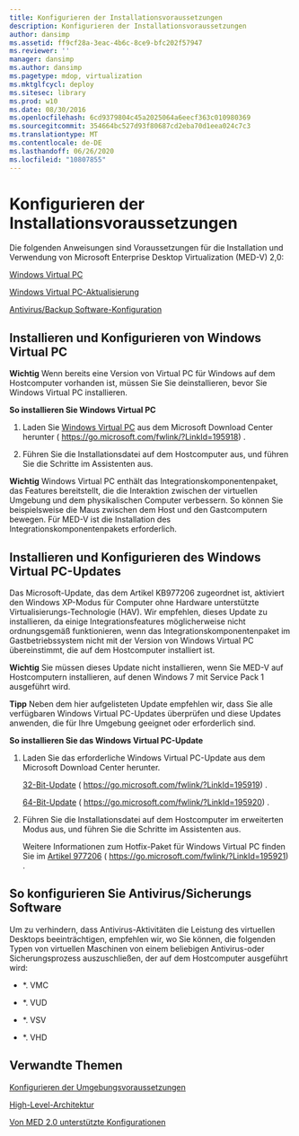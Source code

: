 ```yaml
---
title: Konfigurieren der Installationsvoraussetzungen
description: Konfigurieren der Installationsvoraussetzungen
author: dansimp
ms.assetid: ff9cf28a-3eac-4b6c-8ce9-bfc202f57947
ms.reviewer: ''
manager: dansimp
ms.author: dansimp
ms.pagetype: mdop, virtualization
ms.mktglfcycl: deploy
ms.sitesec: library
ms.prod: w10
ms.date: 08/30/2016
ms.openlocfilehash: 6cd9379804c45a2025064a6eecf363c010980369
ms.sourcegitcommit: 354664bc527d93f80687cd2eba70d1eea024c7c3
ms.translationtype: MT
ms.contentlocale: de-DE
ms.lasthandoff: 06/26/2020
ms.locfileid: "10807855"
---
```

# Konfigurieren der Installationsvoraussetzungen


Die folgenden Anweisungen sind Voraussetzungen für die Installation und Verwendung von Microsoft Enterprise Desktop Virtualization (MED-V) 2,0:

[Windows Virtual PC](#bkmk-howtoinstallandconfiguremicrosoftvirtualpc7)

[Windows Virtual PC-Aktualisierung](#bkmk-howtoinstallandconfiguremicrosoftvirtualpc7update)

[Antivirus/Backup Software-Konfiguration](#bkmk-antivirusbackupsoftwareconfiguration)

## <a href="" id="bkmk-howtoinstallandconfiguremicrosoftvirtualpc7"></a>Installieren und Konfigurieren von Windows Virtual PC


**Wichtig**  Wenn bereits eine Version von Virtual PC für Windows auf dem Hostcomputer vorhanden ist, müssen Sie Sie deinstallieren, bevor Sie Windows Virtual PC installieren.

 

**So installieren Sie Windows Virtual PC**

1.  Laden Sie [Windows Virtual PC](https://go.microsoft.com/fwlink/?LinkId=195918) aus dem Microsoft Download Center herunter ( https://go.microsoft.com/fwlink/?LinkId=195918) .

2.  Führen Sie die Installationsdatei auf dem Hostcomputer aus, und führen Sie die Schritte im Assistenten aus.

**Wichtig**  Windows Virtual PC enthält das Integrationskomponentenpaket, das Features bereitstellt, die die Interaktion zwischen der virtuellen Umgebung und dem physikalischen Computer verbessern. So können Sie beispielsweise die Maus zwischen dem Host und den Gastcomputern bewegen. Für MED-V ist die Installation des Integrationskomponentenpakets erforderlich.

 

## <a href="" id="bkmk-howtoinstallandconfiguremicrosoftvirtualpc7update"></a>Installieren und Konfigurieren des Windows Virtual PC-Updates


Das Microsoft-Update, das dem Artikel KB977206 zugeordnet ist, aktiviert den Windows XP-Modus für Computer ohne Hardware unterstützte Virtualisierungs-Technologie (HAV). Wir empfehlen, dieses Update zu installieren, da einige Integrationsfeatures möglicherweise nicht ordnungsgemäß funktionieren, wenn das Integrationskomponentenpaket im Gastbetriebssystem nicht mit der Version von Windows Virtual PC übereinstimmt, die auf dem Hostcomputer installiert ist.

**Wichtig**  Sie müssen dieses Update nicht installieren, wenn Sie MED-V auf Hostcomputern installieren, auf denen Windows 7 mit Service Pack 1 ausgeführt wird.

 

**Tipp**  Neben dem hier aufgelisteten Update empfehlen wir, dass Sie alle verfügbaren Windows Virtual PC-Updates überprüfen und diese Updates anwenden, die für Ihre Umgebung geeignet oder erforderlich sind.

 

**So installieren Sie das Windows Virtual PC-Update**

1.  Laden Sie das erforderliche Windows Virtual PC-Update aus dem Microsoft Download Center herunter.

    [32-Bit-Update](https://go.microsoft.com/fwlink/?LinkId=195919) ( https://go.microsoft.com/fwlink/?LinkId=195919) .

    [64-Bit-Update](https://go.microsoft.com/fwlink/?LinkId=195920) ( https://go.microsoft.com/fwlink/?LinkId=195920) .

2.  Führen Sie die Installationsdatei auf dem Hostcomputer im erweiterten Modus aus, und führen Sie die Schritte im Assistenten aus.

    Weitere Informationen zum Hotfix-Paket für Windows Virtual PC finden Sie im [Artikel 977206](https://go.microsoft.com/fwlink/?LinkId=195921) ( https://go.microsoft.com/fwlink/?LinkId=195921) .

## <a href="" id="bkmk-antivirusbackupsoftwareconfiguration"></a>So konfigurieren Sie Antivirus/Sicherungs Software


Um zu verhindern, dass Antivirus-Aktivitäten die Leistung des virtuellen Desktops beeinträchtigen, empfehlen wir, wo Sie können, die folgenden Typen von virtuellen Maschinen von einem beliebigen Antivirus-oder Sicherungsprozess auszuschließen, der auf dem Hostcomputer ausgeführt wird:

-   \*. VMC

-   \*. VUD

-   \*. VSV

-   \*. VHD

## Verwandte Themen


[Konfigurieren der Umgebungsvoraussetzungen](configure-environment-prerequisites.md)

[High-Level-Architektur](high-level-architecturemedv2.md)

[Von MED 2.0 unterstützte Konfigurationen](med-v-20-supported-configurations.md)

 

 





